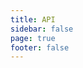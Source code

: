 ```yaml
---
title: API
sidebar: false
page: true
footer: false
---
```


<script setup>
import ApiIndex from './ApiIndex.vue'
</script>

<ApiIndex />
